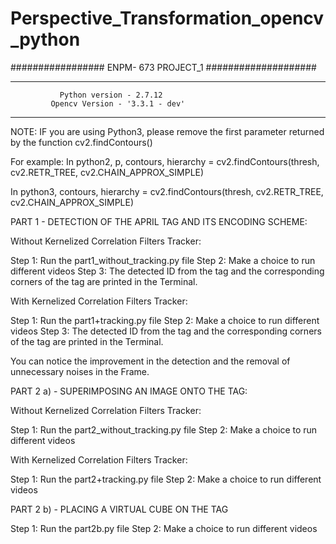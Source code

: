 # Perspective_Transformation_opencv_python

################# ENPM- 673 PROJECT_1 ####################

**********************************************************
               Python version - 2.7.12
             Opencv Version - '3.3.1 - dev'
**********************************************************


NOTE: IF you are using Python3, please remove the first parameter returned by the function cv2.findContours()

For example: 
In python2,
p, contours, hierarchy = cv2.findContours(thresh, cv2.RETR_TREE, cv2.CHAIN_APPROX_SIMPLE)

In python3,
contours, hierarchy = cv2.findContours(thresh, cv2.RETR_TREE, cv2.CHAIN_APPROX_SIMPLE) 




PART 1 - DETECTION OF THE APRIL TAG AND ITS ENCODING SCHEME:

Without Kernelized Correlation Filters Tracker:

Step 1: Run the part1_without_tracking.py file
Step 2: Make a choice to run different videos
Step 3: The detected ID from the tag and the corresponding corners of the tag are printed in the Terminal.

With Kernelized Correlation Filters Tracker:

Step 1: Run the part1+tracking.py file
Step 2: Make a choice to run different videos
Step 3: The detected ID from the tag and the corresponding corners of the tag are printed in the Terminal.

You can notice the improvement in the detection and the removal of unnecessary noises in the Frame.



PART 2 a) - SUPERIMPOSING AN IMAGE ONTO THE TAG:

Without Kernelized Correlation Filters Tracker:

Step 1: Run the part2_without_tracking.py file
Step 2: Make a choice to run different videos

With Kernelized Correlation Filters Tracker:

Step 1: Run the part2+tracking.py file
Step 2: Make a choice to run different videos


PART 2 b) - PLACING A VIRTUAL CUBE ON THE TAG 

Step 1: Run the part2b.py file
Step 2: Make a choice to run different videos 








